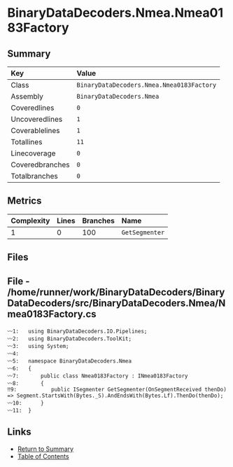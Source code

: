 ﻿# BinaryDataDecoders.Nmea.Nmea0183Factory

## Summary

| Key             | Value                                     |
| :-------------- | :---------------------------------------- |
| Class           | `BinaryDataDecoders.Nmea.Nmea0183Factory` |
| Assembly        | `BinaryDataDecoders.Nmea`                 |
| Coveredlines    | `0`                                       |
| Uncoveredlines  | `1`                                       |
| Coverablelines  | `1`                                       |
| Totallines      | `11`                                      |
| Linecoverage    | `0`                                       |
| Coveredbranches | `0`                                       |
| Totalbranches   | `0`                                       |

## Metrics

| Complexity | Lines | Branches | Name           |
| :--------- | :---- | :------- | :------------- |
| 1          | 0     | 100      | `GetSegmenter` |

## Files

## File - /home/runner/work/BinaryDataDecoders/BinaryDataDecoders/src/BinaryDataDecoders.Nmea/Nmea0183Factory.cs

```CSharp
〰1:   using BinaryDataDecoders.IO.Pipelines;
〰2:   using BinaryDataDecoders.ToolKit;
〰3:   using System;
〰4:   
〰5:   namespace BinaryDataDecoders.Nmea
〰6:   {
〰7:       public class Nmea0183Factory : INmea0183Factory
〰8:       {
‼9:           public ISegmenter GetSegmenter(OnSegmentReceived thenDo) => Segment.StartsWith(Bytes._S).AndEndsWith(Bytes.Lf).ThenDo(thenDo);
〰10:      }
〰11:  }
```

## Links

* [Return to Summary](Summary.md)
* [Table of Contents](../TOC.md)

